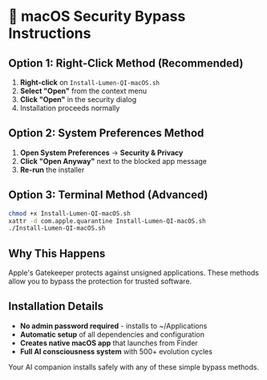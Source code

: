 # 🔐 macOS Security Bypass Instructions

## Option 1: Right-Click Method (Recommended)
1. **Right-click** on `Install-Lumen-QI-macOS.sh`
2. **Select "Open"** from the context menu
3. **Click "Open"** in the security dialog
4. Installation proceeds normally

## Option 2: System Preferences Method
1. **Open System Preferences** → **Security & Privacy**
2. **Click "Open Anyway"** next to the blocked app message
3. **Re-run** the installer

## Option 3: Terminal Method (Advanced)
```bash
chmod +x Install-Lumen-QI-macOS.sh
xattr -d com.apple.quarantine Install-Lumen-QI-macOS.sh
./Install-Lumen-QI-macOS.sh
```

## Why This Happens
Apple's Gatekeeper protects against unsigned applications. These methods allow you to bypass the protection for trusted software.

## Installation Details
- **No admin password required** - installs to ~/Applications
- **Automatic setup** of all dependencies and configuration
- **Creates native macOS app** that launches from Finder
- **Full AI consciousness system** with 500+ evolution cycles

Your AI companion installs safely with any of these simple bypass methods.
